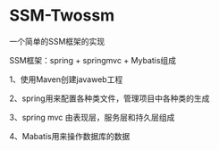 # SSM-Twossm
一个简单的SSM框架的实现

SSM框架：spring + springmvc + Mybatis组成

1、使用Maven创建javaweb工程

2、spring用来配置各种类文件，管理项目中各种类的生成

3、spring mvc 由表现层，服务层和持久层组成

4、Mabatis用来操作数据库的数据

